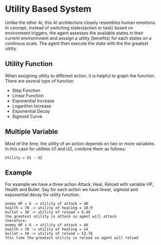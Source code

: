# Utility Based System
Unlike the other AI, this AI architecture closely resembles human emotions. In concept, instead of switching states(action or task) based on environment triggers, the agent assesses the available states in their current environmnent and asssign a utility (benefits) for each states on a continous scale. The agent then execute the state with the the greatest utility.

## Utility Function
When assigning utility to different action, it is helpful to graph the function.
There are several type of function
* Step Function
* Linear Function
* Exponential Increase
* Logarithm Increase
* Exponential Decay
* Sigmoid Curve

## Multiple Variable
Most of the time, the utility of an action depends on two or more variables. In this case for utilities U1 and U2, combine them as follows: 
```
Utility = U1 - U2
```

## Example
For example we have a three action Attack, Heal, Reload with variable HP, Health and Bullet. Say for each action we have linear, sigmoid and exponential decay for utility function. 
```
enemy HP = 6 -> utility of attack = 40
health = 70 -> utility of healing = 10.9
bullet = 30 -> utility of reload = 9.48
the greatest utility is attack so agent will attack
therefore:
enemy HP = 6 -> utility of attack = 40
health = 70 -> utility of healing = 14
bullet = 10 -> utility of reload = 53.78
this time the greatest utility is reload so agent will reload
```

